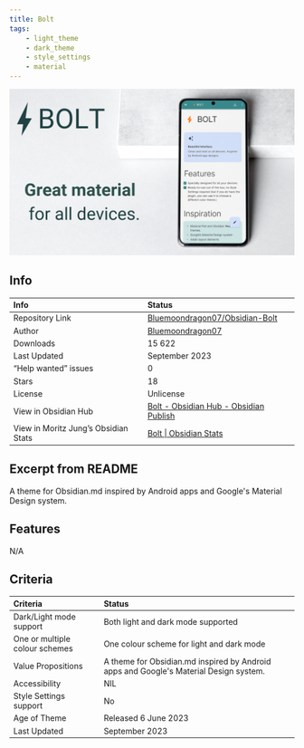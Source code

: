 ```yaml
---
title: Bolt
tags:
    - light_theme
    - dark_theme
    - style_settings
    - material
---
```


<img src="https://raw.githubusercontent.com/Bluemoondragon07/Obsidian-Bolt/refs/heads/main/BOLT%20large.png">

## Info
| Info | Status |
| :--- | :--- |
| Repository Link | [Bluemoondragon07/Obsidian-Bolt](https://github.com/Bluemoondragon07/Obsidian-Bolt) |
| Author | [Bluemoondragon07](https://github.com/Bluemoondragon07/) |
| Downloads | 15 622 |
| Last Updated | September 2023 |
| “Help wanted” issues | 0 |
| Stars | 18 |
| License | Unlicense |
| View in Obsidian Hub | [Bolt \- Obsidian Hub \- Obsidian Publish](https://publish.obsidian.md/hub/02+-+Community+Expansions/02.05+All+Community+Expansions/Themes/Bolt) |
| View in Moritz Jung’s Obsidian Stats | [Bolt \| Obsidian Stats](https://www.moritzjung.dev/obsidian-stats/themes/bolt/) |

## Excerpt from README
A theme for Obsidian.md inspired by Android apps and Google's Material Design system.

## Features
N/A

## Criteria
| Criteria | Status | 
| :--- | :--- | 
| Dark/Light mode support | Both light and dark mode supported | 
| One or multiple colour schemes | One colour scheme for light and dark mode | 
| Value Propositions | A theme for Obsidian.md inspired by Android apps and Google's Material Design system. |
| Accessibility | NIL | 
| Style Settings support | No | 
| Age of Theme | Released 6 June 2023 | 
| Last Updated | September 2023 |